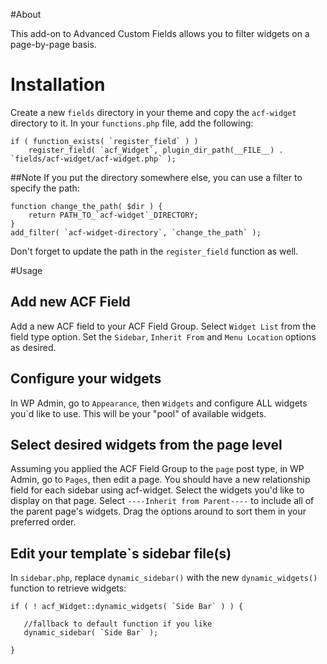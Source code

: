 #About

This add-on to Advanced Custom Fields allows you to filter widgets on a page-by-page basis.



# Installation

Create a new `fields` directory in your theme and copy the `acf-widget` directory to it. In your `functions.php` file, add the following:

    if ( function_exists( `register_field` ) )
        register_field( `acf_Widget`, plugin_dir_path(__FILE__) . `fields/acf-widget/acf-widget.php` );


##Note
If you put the directory somewhere else, you can use a filter to specify the path:

    function change_the_path( $dir ) {
        return PATH_TO_`acf-widget`_DIRECTORY;
    }
    add_filter( `acf-widget-directory`, `change_the_path` );

Don't forget to update the path in the `register_field` function as well.



#Usage

## Add new ACF Field

Add a new ACF field to your ACF Field Group. Select `Widget List` from the field type option. Set the `Sidebar`, `Inherit From` and `Menu Location` options as desired.

## Configure your widgets

In WP Admin, go to `Appearance`, then `Widgets` and configure ALL widgets you`d like to use. This will be your "pool" of available widgets.

## Select desired widgets from the page level

Assuming you applied the ACF Field Group to the `page` post type, in WP Admin, go to `Pages`, then edit a page. You should have a new relationship field for each sidebar using acf-widget. Select the widgets you'd like to display on that page. Select `----Inherit from Parent----` to include all of the parent page's widgets. Drag the options around to sort them in your preferred order.

## Edit your template`s sidebar file(s)

In `sidebar.php`, replace `dynamic_sidebar()` with the new `dynamic_widgets()` function to retrieve widgets:

    if ( ! acf_Widget::dynamic_widgets( `Side Bar` ) ) {

       //fallback to default function if you like
       dynamic_sidebar( `Side Bar` );

    }




